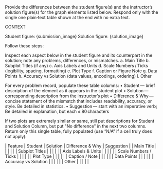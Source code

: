 Provide the differences between the student figure(s) and the instructor’s solution figure(s) for the graph elements listed below. Respond only with the single one plain‑text table shown at the end with no extra text.

CONTEXT

Student figure: {submission_image}
Solution figure: {solution_image}

Follow these steps:

Inspect each aspect below in the student figure and its counterpart in the solution; note any problems, differences, or mismatches.
a. Main Title
b. Subplot Titles (if any)
c. Axis Labels and Units
d. Scale Numbers / Ticks (legibility, spacing, formatting)
e. Plot Type
f. Caption or Figure Note
g. Data Points
h. Accuracy vs Solution (data values, encodings, ordering)
i. Other

For every problem record, populate these table columns:
• Student — brief description of the element as it appears in the student plot
• Solution — corresponding description from the instructor’s plot
• Difference & Why — concise statement of the mismatch that includes readability, accuracy, or style. Be detailed in statistics.
• Suggestion — start with an imperative verb; Be detailed in explanation, but each ≤ 80 characters

If two plots are extremely similar or same, still put descriptions for Student and Solution Column, but put "No difference" in the next two columns.
Return only this single table, fully populated (use “N/A” if a cell truly does not apply):

| Feature | Student | Solution | Difference & Why | Suggestion |
| Main Title | | | | |
| Subplot Titles | | | | |
| Axis Labels & Units | | | | |
| Scale Numbers / Ticks | | | | |
| Plot Type | | | | |
| Caption / Note | | | | |
| Data Points | | | | |
| Accuracy vs Solution | | | | |
| Other | | | | |
